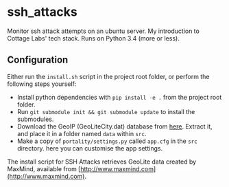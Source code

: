 # ssh_attacks

Monitor ssh attack attempts on an ubuntu server. My introduction to Cottage Labs' tech stack. Runs on Python 3.4 (more or less).

## Configuration
Either run the `install.sh` script in the project root folder, or perform the following steps yourself:

* Install python dependencies with `pip install -e .` from the project root folder.
* Run `git submodule init && git submodule update` to install the submodules.
* Download the GeoIP (GeoLiteCity.dat) database from [here](http://geolite.maxmind.com/download/geoip/database/GeoLiteCity.dat.gz).
Extract it, and place it in a folder named `data` within `src`.
* Make a copy of `portality/settings.py` called `app.cfg` in the `src` directory. here you can customise the app settings.

The install script for SSH Attacks retrieves GeoLite data created by MaxMind, available from [http://www.maxmind.com](http://www.maxmind.com).